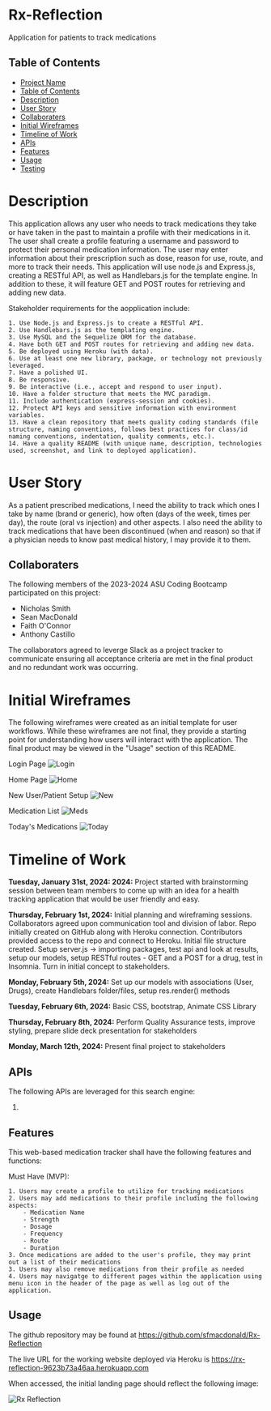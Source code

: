 # Rx-Reflection
Application for patients to track medications

## Table of Contents

- [Project Name](#rx-reflection)
- [Table of Contents](#table-of-contents)
- [Description](#description)
- [User Story](#user-story)
- [Collaboraters](#collaboraters)
- [Initial Wireframes](#initial-wireframes)
- [Timeline of Work](#timeline-of-work)
- [APIs](#apis)
- [Features](#features)
- [Usage](#usage)
- [Testing](#testing)

# Description

This application allows any user who needs to track medications they take or have taken in the past to maintain a profile with their medications in it. The user shall create a profile featuring a username and password to protect their personal medication information. The user may enter information about their prescription such as dose, reason for use, route, and more to track their needs. This application will use node.js and Express.js, creating a RESTful API, as well as Handlebars.js for the template engine. In addition to these, it will feature GET and POST routes for retrieving and adding new data.

Stakeholder requirements for the aopplication include:

    1. Use Node.js and Express.js to create a RESTful API.
    2. Use Handlebars.js as the templating engine.
    3. Use MySQL and the Sequelize ORM for the database.
    4. Have both GET and POST routes for retrieving and adding new data.
    5. Be deployed using Heroku (with data).
    6. Use at least one new library, package, or technology not previously leveraged.
    7. Have a polished UI.
    8. Be responsive.
    9. Be interactive (i.e., accept and respond to user input).
    10. Have a folder structure that meets the MVC paradigm.
    11. Include authentication (express-session and cookies).
    12. Protect API keys and sensitive information with environment variables.
    13. Have a clean repository that meets quality coding standards (file structure, naming conventions, follows best practices for class/id naming conventions, indentation, quality comments, etc.).
    14. Have a quality README (with unique name, description, technologies used, screenshot, and link to deployed application).

# User Story

As a patient prescribed medications, I need the ability to track which ones I take by name (brand or generic), how often (days of the week, times per day), the route (oral vs injection) and other aspects. I also need the ability to track medications that have been discontinued (when and reason) so that if a physician needs to know past medical history, I may provide it to them.

## Collaboraters

The following members of the 2023-2024 ASU Coding Bootcamp participated on this project:
- Nicholas Smith
- Sean MacDonald
- Faith O'Connor
- Anthony Castillo

The collaborators agreed to leverge Slack as a project tracker to communicate ensuring all acceptance criteria are met in the final product and no redundant work was occurring.

# Initial Wireframes 

The following wireframes were created as an initial template for user workflows. While these wireframes are not final, they provide a starting point for understanding how users will interact with the application. The final product may be viewed in the "Usage" section of this README.

Login Page ![Login](<./wireframes/Login.png>)

Home Page ![Home](<./wireframes/Home.png>)

New User/Patient Setup ![New](<./wireframes/New Patient.png>)

Medication List ![Meds](<./wireframes/Medication List.png>)

Today's Medications ![Today](<./wireframes/Daily Meds.png>)

# Timeline of Work 

**Tuesday, January 31st, 2024: 2024:** Project started with brainstorming session between team members to come up with an idea for a health tracking application that would be user friendly and easy. 

**Thursday, February 1st, 2024:** Initial planning and wireframing sessions. Collaborators agreed upon communication tool and division of labor. Repo initially created on GitHub along with Heroku connection. Contributors provided access to the repo and connect to Heroku. Initial file structure created. Setup server.js -> importing packages, test api and look at results, setup our models, setup RESTful routes - GET and a POST for a drug, test in Insomnia. Turn in initial concept to stakeholders.

**Monday, February 5th, 2024:** Set up our models with associations (User, Drugs), create Handlebars folder/files, setup res.render() methods

**Tuesday, February 6th, 2024:** Basic CSS, bootstrap, Animate CSS Library

**Thursday, February 8th, 2024:** Perform Quality Assurance tests, improve styling, prepare slide deck presentation for stakeholders

**Monday, March 12th, 2024:** Present final project to stakeholders


## APIs

The following APIs are leveraged for this search engine:

1. 

## Features

This web-based medication tracker shall have the following features and functions:

Must Have (MVP):

    1. Users may create a profile to utilize for tracking medications
    2. Users may add medications to their profile including the following aspects:
        - Medication Name
        - Strength
        - Dosage
        - Frequency
        - Route
        - Duration
    3. Once medications are added to the user's profile, they may print out a list of their medications
    3. Users may also remove medications from their profile as needed
    4. Users may navigatge to different pages within the application using menu icon in the header of the page as well as log out of the application.

## Usage

The github repository may be found at https://github.com/sfmacdonald/Rx-Reflection

The live URL for the working website deployed via Heroku is https://rx-reflection-9623b73a46aa.herokuapp.com

When accessed, the initial landing page should reflect the following image:

![Rx Reflection](<./wireframes/Screenshot 2024-02-12 at 1.37.22 PM.png>)
